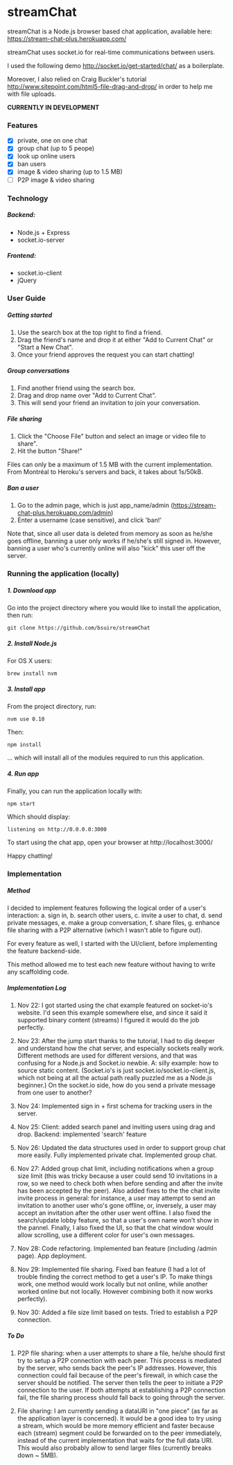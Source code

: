 streamChat
==========

streamChat is a Node.js browser based chat application, available here: https://stream-chat-plus.herokuapp.com/

streamChat uses socket.io for real-time communications between users.

I used the following demo http://socket.io/get-started/chat/ as a boilerplate.

Moreover, I also relied on Craig Buckler's tutorial http://www.sitepoint.com/html5-file-drag-and-drop/ in order to help me with file uploads.


**CURRENTLY IN DEVELOPMENT**

### Features
 - [x] private, one on one chat
 - [x] group chat (up to 5 peope)
 - [x] look up online users
 - [x] ban users
 - [x] image & video sharing (up to 1.5 MB)
 - [ ] P2P image & video sharing

### Technology

##### Backend:
  - Node.js + Express
  - socket.io-server
  
##### Frontend:
  - socket.io-client
  - jQuery

### User Guide

##### Getting started

1. Use the search box at the top right to find a friend.
2. Drag the friend's name and drop it at either "Add to Current Chat" or "Start a New Chat".
3. Once your friend approves the request you can start chatting!

##### Group conversations

1. Find another friend using the search box.
2. Drag and drop name over "Add to Current Chat".
3. This will send your friend an invitation to join your conversation.
 
##### File sharing

1. Click the "Choose File" button and select an image or video file to share".
2. Hit the button "Share!"

Files can only be a maximum of 1.5 MB with the current implementation.
From Montréal to Heroku's servers and back, it takes about 1s/50kB.

##### Ban a user

1. Go to the admin page, which is just app_name/admin (https://stream-chat-plus.herokuapp.com/admin)
2. Enter a username (case sensitive), and click 'ban!'

Note that, since all user data is deleted from memory as soon as he/she goes offline, banning a user only works if he/she's still signed in. However, banning a user who's currently online will also "kick" this user off the server.



### Running the application (locally)

##### 1. Download app

Go into the project directory where you would like to install the application, then run:
```
git clone https://github.com/bsuire/streamChat
```

##### 2. Install Node.js

For OS X users:
```
brew install nvm
```

##### 3. Install app

From the project directory, run:
```
nvm use 0.10
```
Then:

```
npm install
```
... which will install all of the modules required to run this application.

##### 4. Run app

Finally, you can run the application locally with:
```
npm start
```
Which should display:
```
listening on http://0.0.0.0:3000
```
To start using the chat app, open your browser at http://localhost:3000/

Happy chatting!

### Implementation 

##### Method

I decided to implement features following the logical order of a user's interaction: a. sign in, b. search other users, c. invite a user to chat, d. send private messages, e. make a group conversation, f. share files, g. enhance file sharing with a P2P alternative (which I wasn't able to figure out).

For every feature as well, I started with the UI/client, before implementing the feature backend-side.

This method allowed me to test each new feature without having to write any scaffolding code.


##### Implementation Log

1. Nov 22: I got started using the chat example featured on socket-io's website. I'd seen this example somewhere else, and since it said it supported binary content (streams) I figured it would do the job perfectly.

2. Nov 23: After the jump start thanks to the tutorial, I had to dig deeper and understand how the chat server, and especially sockets really work. Different methods are used for different versions, and that was confusing for a Node.js and Socket.io newbie. A: silly example: how to source static content. (Socket.io's is just socket.io/socket.io-client.js, which not being at all the actual path really puzzled me as a Node.js beginner.) On the socket.io side, how do you send a private message from one user to another?

3. Nov 24: Implemented sign in + first schema for tracking users in the server.

4. Nov 25: Client: added search panel and inviting users using drag and drop. Backend: implemented 'search' feature

5. Nov 26: Updated the data structures used in order to support group chat more easily. Fully implemented private chat. Implemented group chat.

6. Nov 27: Added group chat limit, including notifications when a group size limit (this was tricky because a user could send 10 invitations in a row, so we need to check both when before sending and after the invite has been accepted by the peer). Also added fixes to the the chat invite invite process in general: for instance, a user may attempt to send an invitation to another user who's gone offline, or, inversely, a user may accept an invitation after the other user went offline. I also fixed the search/update lobby feature, so that a user's own name won't show in the pannel. Finally, I also fixed the UI, so that the chat window would allow scrolling, use a different color for user's own messages.

7. Nov 28: Code refactoring. Implemented ban feature (including /admin page). App deployment.

8. Nov 29: Implemented file sharing. Fixed ban feature (I had a lot of trouble finding the correct method to get a user's IP. To make things work, one method would work locally but not online, while another worked online but not locally. However combining both it now works perfectly).  

9. Nov 30: Added a file size limit based on tests. Tried to establish a P2P connection.


##### To Do

1. P2P file sharing: when a user attempts to share a file, he/she should first try to setup a P2P connection with each peer. This process is mediated by the server, who sends back the peer's IP addresses. However, this connection could fail because of the peer's firewall, in which case the server should be notified. The server then tells the peer to initiate a P2P connection to the user. If both attempts at establishing a P2P connection fail, the file sharing process should fall back to going through the server.

2. File sharing: I am currently sending a dataURI in "one piece" (as far as the application layer is concerned). It would be a good idea to try using a stream, which would be more memory efficient and faster because each (stream) segment could be forwarded on to the peer immediately, instead of the current implementation that waits for the full data URI. This would also probably allow to send larger files (currently breaks down ~ 5MB).
